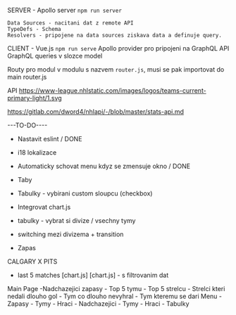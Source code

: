 SERVER
	- Apollo server
	`npm run server`


	Data Sources - nacitani dat z remote API
	TypeDefs - Schema
	Resolvers - pripojene na data sources ziskava data a definuje query.
CLIENT
	- Vue.js 
	`npm run serve`
	Apollo provider pro pripojeni na GraphQL API
	GraphQL queries v slozce model

Routy pro modul v modulu s nazvem  `router.js`, musi se pak importovat do main router.js


API 
https://www-league.nhlstatic.com/images/logos/teams-current-primary-light/1.svg

https://gitlab.com/dword4/nhlapi/-/blob/master/stats-api.md


---TO-DO----
- Nastavit eslint / DONE
- i18 lokalizace
- Automaticky schovat menu kdyz se zmensuje okno / DONE
- Taby
- Tabulky - vybirani custom sloupcu (checkbox)
- Integrovat chart.js
- tabulky - vybrat si divize / vsechny tymy
- switching mezi divizema + transition

- Zapas

 CALGARY X PITS

 - last 5 matches
 [chart.js] [chart.js] - s filtrovanim dat

Main Page
	-Nadchazejici zapasy
	- Top 5 tymu
	- Top 5 strelcu
	- Strelci kteri nedali dlouho gol
	- Tym co dlouho nevyhral
	- Tym kteremu se dari
Menu
	- Zapasy
		- Tymy 
		- Hraci
		- Nadchazejici 
	- Tymy
	- Hraci
	- Tabulky
